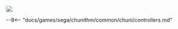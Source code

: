 <img class="header-logo" src="/img/sega/chunithm/starplus/logo.webp">

--8<-- "docs/games/sega/chunithm/common/chuni/controllers.md"
